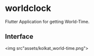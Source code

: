 # worldclock

Flutter Application for getting World-Time.

## Interface
<img src"assets/kolkat_world-time.png"></img>
